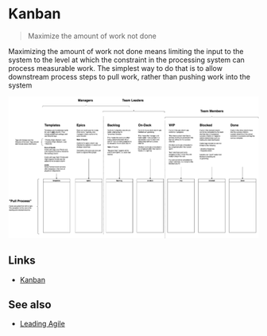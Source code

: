 # Kanban

> Maximize the amount of work not done

Maximizing the amount of work not done means limiting the input to the system to the level at which the constraint in the processing system can process measurable work. The simplest way to do that is to allow downstream process steps to pull work, rather than pushing work into the system

![Kanban Board](kanban.png)

## Links

- [Kanban](https://en.wikipedia.org/wiki/Kanban)

## See also

- [Leading Agile](https://www.leadingagile.com/2019/03/maximizing-the-amount-of-work-not-done)
